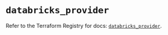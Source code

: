 # `databricks_provider`

Refer to the Terraform Registry for docs: [`databricks_provider`](https://registry.terraform.io/providers/databricks/databricks/1.81.0/docs/resources/provider).
